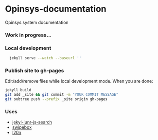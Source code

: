 Opinsys-documentation
=====================

Opinsys system documentation

### Work in progress...

### Local development
```bash
  jekyll serve --watch --baseurl ''
```

### Publish site to gh-pages
Edit/add/remove files while local development mode. When you are done:

```bash
jekyll build
git add _site && git commit -m "YOUR COMMIT MESSAGE"
git subtree push --prefix _site origin gh-pages
```

### Uses
* [jekyl-lunr-js-search](https://github.com/slashdotdash/jekyll-lunr-js-search)
* [swipebox](https://github.com/brutaldesign/swipebox)
* [l20n](http://l20n.org/)
